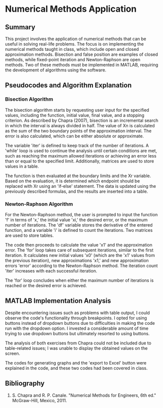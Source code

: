 # Numerical Methods Application

## Summary

This project involves the application of numerical methods that can be useful in solving real-life problems. The focus is on implementing the numerical methods taught in class, which include open and closed approximation methods. Bisection and false position are examples of closed methods, while fixed-point iteration and Newton-Raphson are open methods. Two of these methods must be implemented in MATLAB, requiring the development of algorithms using the software.

## Pseudocodes and Algorithm Explanation

### Bisection Algorithm

The bisection algorithm starts by requesting user input for the specified values, including the function, initial value, final value, and a stopping criterion. As described by Chapra (2007), bisection is an incremental search in which the interval is always divided in half. The value of Xn is calculated as the sum of the two boundary points of the approximation interval. The error is also calculated, which can be either absolute or approximate.

The variable 'iter' is defined to keep track of the number of iterations. A 'while' loop is used to continue the analysis until certain conditions are met, such as reaching the maximum allowed iterations or achieving an error less than or equal to the specified limit. Additionally, matrices are used to store values in a table.

The function is then evaluated at the boundary limits and the Xr variable. Based on the evaluation, it is determined which endpoint should be replaced with Xr using an 'if-else' statement. The data is updated using the previously described formulas, and the results are inserted into a table.

### Newton-Raphson Algorithm

For the Newton-Raphson method, the user is prompted to input the function 'f' in terms of 'x,' the initial value 'xi,' the desired error, or the maximum number of iterations. The 'df' variable stores the derivative of the entered function, and a variable 'i' is defined to count the iterations. Two matrices are used to store tables.

The code then proceeds to calculate the value 'x1' and the approximation error. The 'for' loop takes care of subsequent iterations, similar to the first iteration. It calculates new initial values 'x0' (which are the 'x1' values from the previous iteration), new approximations 'x1,' and new approximation errors 'error' according to the Newton-Raphson method. The iteration count 'iter' increases with each successful iteration.

The 'for' loop concludes when either the maximum number of iterations is reached or the desired error is achieved.

## MATLAB Implementation Analysis

Despite encountering issues such as problems with table output, I could observe the code's functionality through breakpoints. I opted for using buttons instead of dropdown buttons due to difficulties in making the code run with the dropdown option. I invested a considerable amount of time trying to use dropdown buttons but ultimately resorted to using buttons.

The analysis of both exercises from Chapra could not be included due to table-related issues; I was unable to display the obtained values on the screen.

The codes for generating graphs and the 'export to Excel' button were explained in the code, and these two codes had been covered in class.


## Bibliography

1. S. Chapra and R. P. Canale. "Numerical Methods for Engineers, 6th ed." McGraw-Hill, Mexico, 2011.
